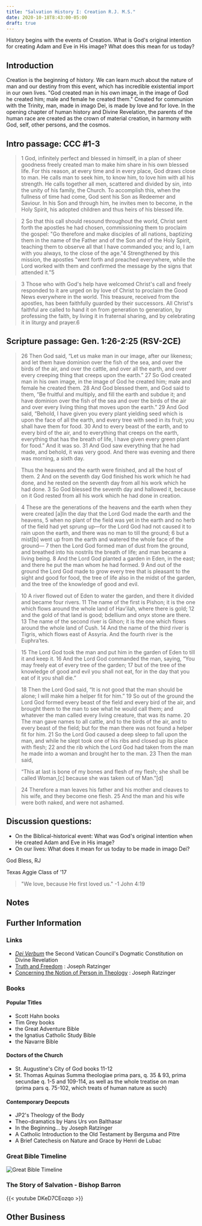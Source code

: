 ```yaml
---
title: "Salvation History I: Creation R.J. M.S."
date: 2020-10-18T8:43:00-05:00
draft: true
---
```


History begins with the events of Creation. What is God's original intention for creating Adam and Eve in His image? What does this mean for us today?

## Introduction

Creation is the beginning of history. We can learn much about the nature of man and our destiny from this event, which has incredible existential import in our own lives. "God created man in his own image, in the image of God he created him; male and female he created them." Created for communion with the Trinity, man, made in imago Dei, is made by love and for love. In the opening chapter of human history and Divine Revelation, the parents of the human race are created as the crown of material creation, in harmony with God, self, other persons, and the cosmos.

## Intro passage: CCC #1-3

> 1 God, infinitely perfect and blessed in himself, in a plan of sheer goodness freely created man to make him share in his own blessed life. For this reason, at every time and in every place, God draws close to man. He calls man to seek him, to know him, to love him with all his strength. He calls together all men, scattered and divided by sin, into the unity of his family, the Church. To accomplish this, when the fullness of time had come, God sent his Son as Redeemer and Saviour. In his Son and through him, he invites men to become, in the Holy Spirit, his adopted children and thus heirs of his blessed life.

> 2 So that this call should resound throughout the world, Christ sent forth the apostles he had chosen, commissioning them to proclaim the gospel: "Go therefore and make disciples of all nations, baptizing them in the name of the Father and of the Son and of the Holy Spirit, teaching them to observe all that I have commanded you; and lo, I am with you always, to the close of the age."4 Strengthened by this mission, the apostles "went forth and preached everywhere, while the Lord worked with them and confirmed the message by the signs that attended it."5

> 3 Those who with God's help have welcomed Christ's call and freely responded to it are urged on by love of Christ to proclaim the Good News everywhere in the world. This treasure, received from the apostles, has been faithfully guarded by their successors. All Christ's faithful are called to hand it on from generation to generation, by professing the faith, by living it in fraternal sharing, and by celebrating it in liturgy and prayer.6

## Scripture passage: Gen. 1:26-2:25 (RSV-2CE)

>26 Then God said, “Let us make man in our image, after our likeness; and let them have dominion over the fish of the sea, and over the birds of the air, and over the cattle, and over all the earth, and over every creeping thing that creeps upon the earth.” 27 So God created man in his own image, in the image of God he created him; male and female he created them. 28 And God blessed them, and God said to them, “Be fruitful and multiply, and fill the earth and subdue it; and have dominion over the fish of the sea and over the birds of the air and over every living thing that moves upon the earth.” 29 And God said, “Behold, I have given you every plant yielding seed which is upon the face of all the earth, and every tree with seed in its fruit; you shall have them for food. 30 And to every beast of the earth, and to every bird of the air, and to everything that creeps on the earth, everything that has the breath of life, I have given every green plant for food.” And it was so. 31 And God saw everything that he had made, and behold, it was very good. And there was evening and there was morning, a sixth day.

>Thus the heavens and the earth were finished, and all the host of them. 2 And on the seventh day God finished his work which he had done, and he rested on the seventh day from all his work which he had done. 3 So God blessed the seventh day and hallowed it, because on it God rested from all his work which he had done in creation.

>4 These are the generations of the heavens and the earth when they were created [a]In the day that the Lord God made the earth and the heavens, 5 when no plant of the field was yet in the earth and no herb of the field had yet sprung up—for the Lord God had not caused it to rain upon the earth, and there was no man to till the ground; 6 but a mist[b] went up from the earth and watered the whole face of the ground— 7 then the Lord God formed man of dust from the ground, and breathed into his nostrils the breath of life; and man became a living being. 8 And the Lord God planted a garden in Eden, in the east; and there he put the man whom he had formed. 9 And out of the ground the Lord God made to grow every tree that is pleasant to the sight and good for food, the tree of life also in the midst of the garden, and the tree of the knowledge of good and evil.

>10 A river flowed out of Eden to water the garden, and there it divided and became four rivers. 11 The name of the first is Pishon; it is the one which flows around the whole land of Hav′ilah, where there is gold; 12 and the gold of that land is good; bdellium and onyx stone are there. 13 The name of the second river is Gihon; it is the one which flows around the whole land of Cush. 14 And the name of the third river is Tigris, which flows east of Assyria. And the fourth river is the Euphra′tes.

>15 The Lord God took the man and put him in the garden of Eden to till it and keep it. 16 And the Lord God commanded the man, saying, “You may freely eat of every tree of the garden; 17 but of the tree of the knowledge of good and evil you shall not eat, for in the day that you eat of it you shall die.”

>18 Then the Lord God said, “It is not good that the man should be alone; I will make him a helper fit for him.” 19 So out of the ground the Lord God formed every beast of the field and every bird of the air, and brought them to the man to see what he would call them; and whatever the man called every living creature, that was its name. 20 The man gave names to all cattle, and to the birds of the air, and to every beast of the field; but for the man there was not found a helper fit for him. 21 So the Lord God caused a deep sleep to fall upon the man, and while he slept took one of his ribs and closed up its place with flesh; 22 and the rib which the Lord God had taken from the man he made into a woman and brought her to the man. 23 Then the man said,

> “This at last is bone of my bones
>    and flesh of my flesh;
> she shall be called Woman,[c]
>    because she was taken out of Man.”[d]

> 24 Therefore a man leaves his father and his mother and cleaves to his wife, and they become one flesh. 25 And the man and his wife were both naked, and were not ashamed.


## Discussion questions:
- On the Biblical-historical event: What was God's original intention when He created Adam and Eve in His image?
- On our lives: What does it mean for us today to be made in imago Dei?

God Bless,
RJ

Texas Aggie Class of '17

>"We love, because He first loved us." -1 John 4:19

## Notes

## Further Information

### Links
- [*Dei Verbum*](https://www.vatican.va/archive/hist_councils/ii_vatican_council/documents/vat-ii_const_19651118_dei-verbum_en.html) the Second Vatican Council's Dogmatic Constitution on Divine Revelation
- [Truth and Freedom](https://www.communio-icr.com/files/ratzinger23-1.pdf) : Joseph Ratzinger
- [Concerning the Notion of Person in Theology](https://www.communio-icr.com/files/ratzinger17-3.pdf) : Joseph Ratzinger

### Books
#### Popular Titles
- Scott Hahn books
- Tim Grey books
- the Great Adventure Bible
- the Ignatius Catholic Study Bible
- the Navarre Bible

#### Doctors of the Church
- St. Augustine's City of God books 11-12
- St. Thomas Aquinas Summa theologiae prima pars, q. 35 & 93, prima secundae q. 1-5 and 109-114, as well as the whole treatise on man (prima pars q. 75-102, which treats of human nature as such)

#### Contemporary Deepcuts
- JP2's Theology of the Body
- Theo-dramatics by Hans Urs von Balthasar
- In the Beginning... by Joseph Ratzinger
- A Catholic Introduction to the Old Testament by Bergsma and Pitre
- A Brief Catechesis on Nature and Grace by Henri de Lubac

### Great Bible Timeline
![Great Bible Timeline](/great_bible.jpg)

### The Story of Salvation - Bishop Barron
{{< youtube DKeD7CEozqo >}}

## Other Business
